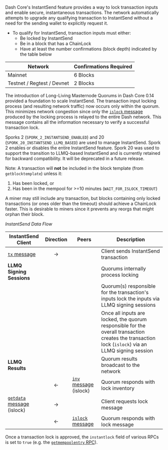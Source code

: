 Dash Core's InstantSend feature provides a way to lock transaction inputs and enable secure, instantaneous transactions. The network automatically attempts to upgrade any qualifying transaction to InstantSend without a need for the sending wallet to explicitly request it.

* To qualify for InstantSend, transaction inputs must either:
  * Be locked by InstantSend
  * Be in a block that has a ChainLock
  * Have at least the number confirmations (block depth) indicated by the table below

| **Network** | **Confirmations Required** |
| --- | --- |
| Mainnet | 6 Blocks |
| Testnet / Regtest / Devnet | 2 Blocks |

The introduction of Long-Living Masternode Quorums in Dash Core 0.14 provided a foundation to scale InstantSend. The transaction input locking process (and resulting network traffic) now occurs only within the quorum. This minimizes network congestion since only the [`islock` message](core-ref-p2p-network-instantsend-messages#section-islock) produced by the locking process is relayed to the entire Dash network. This message contains all the information necessary to verify a successful transaction lock.

Sporks 2 (`SPORK_2_INSTANTSEND_ENABLED`) and 20 (`SPORK_20_INSTANTSEND_LLMQ_BASED`) are used to manage InstantSend. Spork 2 enables or disables the entire InstantSend feature. Spork 20 was used to support the transition to LLMQ-based InstantSend and is currently retained for backward compatibility. It will be deprecated in a future release.

Note: A transaction will __not__ be included in the block template (from `getblocktemplate`) unless it:

 1. Has been locked, or 
 2. Has been in the mempool for >=10 minutes (`WAIT_FOR_ISLOCK_TIMEOUT`)

A miner may still include any transaction, but blocks containing only locked transactions (or ones older than the timeout) should achieve a ChainLock faster. This is desirable to miners since it prevents any reorgs that might orphan their block.

*InstantSend Data Flow*

| **InstantSend Client** | **Direction**  | **Peers**   | **Description** |
| --- | :---: | --- | --- |
| [`tx` message](core-ref-p2p-network-data-messages#section-tx)                | → |                         | Client sends InstantSend transaction
| **LLMQ Signing Sessions**   |   |                         | Quorums internally process locking |
|                             |   |                         | Quorum(s) responsible for the transaction's inputs lock the inputs via LLMQ signing sessions
|                             |   |                         | Once all inputs are locked, the quorum responsible for the overall transaction creates the transaction lock (`islock`) via an LLMQ signing session
| **LLMQ Results**             |   |                         | Quorum results broadcast to the network |
|                             | ← | [`inv` message](core-ref-p2p-network-data-messages#section-inv) (islock)  | Quorum responds with lock inventory
| [`getdata` message](core-ref-p2p-network-data-messages#section-getdata) (islock)  | → |                         | Client requests lock message
|                             | ← | [`islock` message](core-ref-p2p-network-instantsend-messages#section-islock)        | Quorum responds with lock message

Once a transaction lock is approved, the `instantlock` field of various RPCs is set to `true` (e.g. the [`getmempoolentry` RPC](core-api-ref-remote-procedure-calls-blockchain#section-getmempoolentry)).